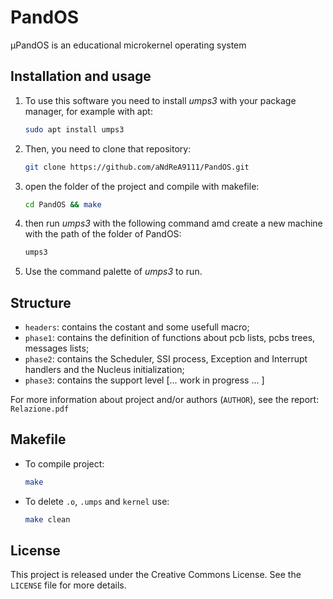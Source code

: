 # PandOS
µPandOS is an educational microkernel operating system

## Installation and usage
1. To use this software you need to install <i>umps3</i>  with your package manager, for example with apt:
    ```sh
    sudo apt install umps3
    ```

2. Then, you need to clone that repository:
    ```sh
    git clone https://github.com/aNdReA9111/PandOS.git
    ```

3. open the folder of the project and compile with makefile:
    ```sh
    cd PandOS && make
    ```

4. then run <i>umps3</i>  with the following command amd create a new machine with the path of the folder of PandOS:
    ```sh
    umps3
    ```

5. Use the command palette of <i>umps3</i> to run.

## Structure
- `headers`: contains the costant and some usefull macro;
- `phase1`: contains the definition of functions about pcb lists, pcbs trees, messages lists;
- `phase2`: contains the Scheduler, SSI process, Exception and Interrupt handlers and the Nucleus initialization;
- `phase3`: contains the support level [... work in progress ... \]

For more information about project and/or authors (`AUTHOR`), see the report: `Relazione.pdf`

## Makefile

- To compile project:
    ```sh
    make
    ```  
- To delete  `.o`,  `.umps` and  `kernel` use:
    ```sh
    make clean
    ```  
  
## License
This project is released under the Creative Commons License. See the `LICENSE` file for more details.
